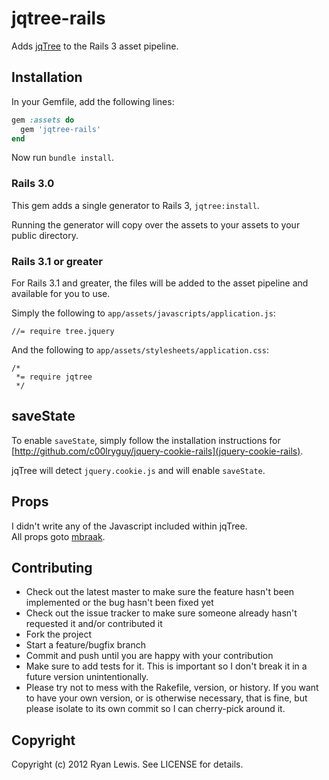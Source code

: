 # jqtree-rails

Adds [jqTree](https://github.com/mbraak/jqTree) to the Rails 3 asset pipeline.

## Installation

In your Gemfile, add the following lines:

```ruby
gem :assets do
  gem 'jqtree-rails'
end
```

Now run `bundle install`.

### Rails 3.0

This gem adds a single generator to Rails 3, `jqtree:install`.

Running the generator will copy over the assets to your assets to your public directory.

### Rails 3.1 or greater

For Rails 3.1 and greater, the files will be added to the asset pipeline and available for you to use.

Simply the following to `app/assets/javascripts/application.js`:

    //= require tree.jquery

And the following to `app/assets/stylesheets/application.css`:

    /*
     *= require jqtree
     */

## saveState

To enable `saveState`, simply follow the installation instructions for [http://github.com/c00lryguy/jquery-cookie-rails](jquery-cookie-rails).

jqTree will detect `jquery.cookie.js` and will enable `saveState`.

## Props

I didn't write any of the Javascript included within jqTree.  
All props goto [mbraak](https://github.com/mbraak).

## Contributing

* Check out the latest master to make sure the feature hasn't been implemented or the bug hasn't been fixed yet
* Check out the issue tracker to make sure someone already hasn't requested it and/or contributed it
* Fork the project
* Start a feature/bugfix branch
* Commit and push until you are happy with your contribution
* Make sure to add tests for it. This is important so I don't break it in a future version unintentionally.
* Please try not to mess with the Rakefile, version, or history. If you want to have your own version, or is otherwise necessary, that is fine, but please isolate to its own commit so I can cherry-pick around it.

## Copyright

Copyright (c) 2012 Ryan Lewis. See LICENSE for details.
